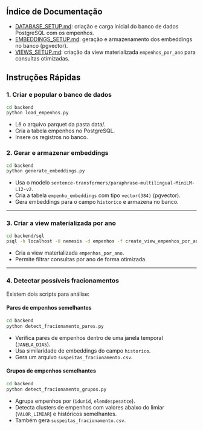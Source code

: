 ## Índice de Documentação

- [DATABASE_SETUP.md](DATABASE_SETUP.md): criação e carga inicial do banco de dados PostgreSQL com os empenhos.  
- [EMBEDDINGS_SETUP.md](EMBEDDINGS_SETUP.md): geração e armazenamento dos embeddings no banco (pgvector).  
- [VIEWS_SETUP.md](VIEWS_SETUP.md): criação da view materializada `empenhos_por_ano` para consultas otimizadas.


## Instruções Rápidas

### 1. Criar e popular o banco de dados
```bash
cd backend
python load_empenhos.py
```

* Lê o arquivo parquet da pasta data/.
* Cria a tabela empenhos no PostgreSQL.
* Insere os registros no banco.

### 2. Gerar e armazenar embeddings

```bash
cd backend
python generate_embeddings.py
```

* Usa o modelo `sentence-transformers/paraphrase-multilingual-MiniLM-L12-v2`.
* Cria a tabela `empenho_embeddings` com tipo `vector(384)` (pgvector).
* Gera embeddings para o campo `historico` e armazena no banco.

---

### 3. Criar a view materializada por ano

```bash
cd backend/sql
psql -h localhost -U nemesis -d empenhos -f create_view_empenhos_por_ano.sql
```

* Cria a view materializada `empenhos_por_ano`.
* Permite filtrar consultas por ano de forma otimizada.

---

### 4. Detectar possíveis fracionamentos

Existem dois scripts para análise:

#### Pares de empenhos semelhantes

```bash
cd backend
python detect_fracionamento_pares.py
```

* Verifica pares de empenhos dentro de uma janela temporal (`JANELA_DIAS`).
* Usa similaridade de embeddings do campo `historico`.
* Gera um arquivo `suspeitas_fracionamento.csv`.

#### Grupos de empenhos semelhantes

```bash
cd backend
python detect_fracionamento_grupos.py
```

* Agrupa empenhos por (`idunid`, `elemdespesatce`).
* Detecta clusters de empenhos com valores abaixo do limiar (`VALOR_LIMIAR`) e históricos semelhantes.
* Também gera `suspeitas_fracionamento.csv`.

